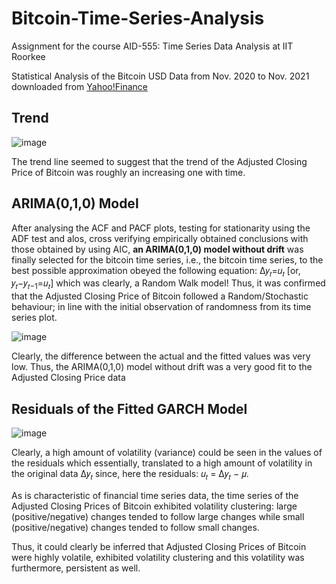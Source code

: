 # Bitcoin-Time-Series-Analysis

Assignment for the course AID-555: Time Series Data Analysis at IIT Roorkee

Statistical Analysis of the Bitcoin USD Data from Nov. 2020 to Nov. 2021 downloaded from [Yahoo!Finance](https://finance.yahoo.com/quote/BTC-USD/history?p=BTC-USD)

## Trend

![image](https://user-images.githubusercontent.com/79297451/206381035-227bb0e6-f6f1-494b-90d1-74ae8e566725.png)

The trend line seemed to suggest that the trend of the Adjusted Closing Price of Bitcoin was roughly an increasing one with time.

## ARIMA(0,1,0) Model

After analysing the ACF and PACF plots, testing for stationarity using the ADF test and alos, cross verifying empirically obtained conclusions with those obtained by using AIC, **an ARIMA(0,1,0) model without drift** was finally selected for the bitcoin time series, i.e., the bitcoin time series, to the best possible approximation obeyed the following equation: Δ𝑦<sub>𝑡</sub>=𝑢<sub>𝑡</sub> [or, 𝑦<sub>𝑡</sub>−𝑦<sub>𝑡−1</sub>=𝑢<sub>𝑡</sub>] which was clearly, a Random Walk model! Thus, it was confirmed that the Adjusted Closing Price of Bitcoin followed a Random/Stochastic behaviour; in line with the initial observation of randomness from its time series plot. 

![image](https://user-images.githubusercontent.com/79297451/206381694-d993ef78-4ed1-4b49-8db0-20a4c81a193a.png)

Clearly, the difference between the actual and the fitted values was very low. Thus, the ARIMA(0,1,0) model without drift was a very good fit to the Adjusted Closing Price data

## Residuals of the Fitted GARCH Model

![image](https://user-images.githubusercontent.com/79297451/206382098-de5a53a7-714c-4e23-9978-b539d325218a.png)

Clearly, a high amount of volatility (variance) could be seen in the values of the residuals which essentially, translated to a high amount of volatility in the original data Δ𝑦<sub>𝑡</sub> since, here the residuals: 𝑢<sub>𝑡</sub> = Δ𝑦<sub>𝑡</sub> − 𝜇. 

As is characteristic of financial time series data, the time series of the Adjusted Closing Prices of Bitcoin exhibited volatility clustering: large (positive/negative) changes tended to follow large changes while small (positive/negative) changes tended to follow small changes. 

Thus, it could clearly be inferred that Adjusted Closing Prices of Bitcoin were highly volatile, exhibited volatility clustering and this volatility was furthermore, persistent as well.

